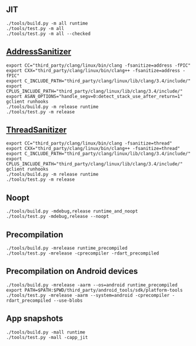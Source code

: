 ## JIT

```
./tools/build.py -m all runtime
./tools/test.py -m all
./tools/test.py -m all --checked
```

## [AddressSanitizer](https://github.com/google/sanitizers/wiki/AddressSanitizer)

```
export CC="third_party/clang/linux/bin/clang -fsanitize=address -fPIC"
export CXX="third_party/clang/linux/bin/clang++ -fsanitize=address -fPIC"
export C_INCLUDE_PATH="third_party/clang/linux/lib/clang/3.4/include/"
export CPLUS_INCLUDE_PATH="third_party/clang/linux/lib/clang/3.4/include/"
export ASAN_OPTIONS="handle_segv=0:detect_stack_use_after_return=1"
gclient runhooks
./tools/build.py -m release runtime
./tools/test.py -m release
```

## [ThreadSanitizer](https://github.com/google/sanitizers/wiki/ThreadSanitizerCppManual)

```
export CC="third_party/clang/linux/bin/clang -fsanitize=thread"
export CXX="third_party/clang/linux/bin/clang++ -fsanitize=thread"
export C_INCLUDE_PATH="third_party/clang/linux/lib/clang/3.4/include/"
export CPLUS_INCLUDE_PATH="third_party/clang/linux/lib/clang/3.4/include/"
gclient runhooks
./tools/build.py -m release runtime
./tools/test.py -m release
```

## Noopt

```
./tools/build.py -mdebug,release runtime_and_noopt
./tools/test.py -mdebug,release --noopt
```

## Precompilation

```
./tools/build.py -mrelease runtime_precompiled
./tools/test.py -mrelease -cprecompiler -rdart_precompiled
```

## Precompilation on Android devices
```
./tools/build.py -mrelease -aarm --os=android runtime_precompiled
export PATH=$PATH:$PWD/third_party/android_tools/sdk/platform-tools
./tools/test.py -mrelease -aarm --system=android -cprecompiler -rdart_precompiled --use-blobs
```

## App snapshots

```
./tools/build.py -mall runtime
./tools/test.py -mall -capp_jit
```
